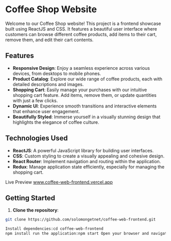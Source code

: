 # Coffee Shop Website

Welcome to our Coffee Shop website! This project is a frontend showcase built using ReactJS and CSS. It features a beautiful user interface where customers can browse different coffee products, add items to their cart, remove them, and edit their cart contents.

## Features

- **Responsive Design**: Enjoy a seamless experience across various devices, from desktops to mobile phones.
- **Product Catalog**: Explore our wide range of coffee products, each with detailed descriptions and images.
- **Shopping Cart**: Easily manage your purchases with our intuitive shopping cart feature. Add items, remove them, or update quantities with just a few clicks.
- **Dynamic UI**: Experience smooth transitions and interactive elements that enhance user engagement.
- **Beautifully Styled**: Immerse yourself in a visually stunning design that highlights the elegance of coffee culture.

## Technologies Used

- **ReactJS**: A powerful JavaScript library for building user interfaces.
- **CSS**: Custom styling to create a visually appealing and cohesive design.
- **React Router**: Implement navigation and routing within the application.
- **Redux**: Manage application state efficiently, especially for managing the shopping cart.

Live Preview 
www.coffee-web-frontend.vercel.app

## Getting Started

1. **Clone the repository**:

```bash
git clone https://github.com/solomongetnet/coffee-web-frontend.git

Install dependencies:cd coffee-web-frontend
npm install run the application:npm start Open your browser and navigate to http://localhost:5173 to view the website.ContributingContributions are welcome! Feel free to fork the repository and submit pull requests to suggest improvements, fix bugs, or add new features